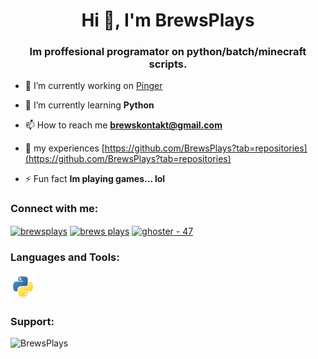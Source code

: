 <h1 align="center">Hi 👋, I'm BrewsPlays</h1>
<h3 align="center">Im proffesional programator on python/batch/minecraft scripts.</h3>

- 🔭 I’m currently working on [Pinger](https://github.com/BrewsPlays/-PINGER-2.0-)

- 🌱 I’m currently learning **Python**

- 📫 How to reach me **brewskontakt@gmail.com**

- 📄 my experiences [https://github.com/BrewsPlays?tab=repositories](https://github.com/BrewsPlays?tab=repositories)

- ⚡ Fun fact **Im playing games... lol**

<h3 align="left">Connect with me:</h3>
<p align="left">
<a href="https://instagram.com/brewsplays" target="blank"><img align="center" src="https://raw.githubusercontent.com/rahuldkjain/github-profile-readme-generator/master/src/images/icons/Social/instagram.svg" alt="brewsplays" height="30" width="40" /></a>
<a href="https://www.youtube.com/c/brewsplays" target="blank"><img align="center" src="https://raw.githubusercontent.com/rahuldkjain/github-profile-readme-generator/master/src/images/icons/Social/youtube.svg" alt="brews plays" height="30" width="40" /></a>
<a href="https://www.hackerrank.com/ghoster - 47" target="blank"><img align="center" src="https://raw.githubusercontent.com/rahuldkjain/github-profile-readme-generator/master/src/images/icons/Social/hackerrank.svg" alt="ghoster - 47" height="30" width="40" /></a>
</p>

<h3 align="left">Languages and Tools:</h3>
<p align="left"> <a href="https://www.python.org" target="_blank" rel="noreferrer"> <img src="https://raw.githubusercontent.com/devicons/devicon/master/icons/python/python-original.svg" alt="python" width="40" height="40"/> </a> </p>

<h3 align="left">Support:</h3>
<p><a href="https://www.buymeacoffee.com/BrewsPlays"> <img align="left" src="https://cdn.buymeacoffee.com/buttons/v2/default-yellow.png" height="50" width="210" alt="BrewsPlays" /></a></p><br><br>
